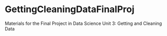 # GettingCleaningDataFinalProj
Materials for the Final Project in Data Science Unit 3: Getting and Cleaning Data
